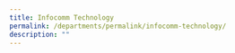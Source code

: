 ```yaml
---
title: Infocomm Technology
permalink: /departments/permalink/infocomm-technology/
description: ""
---
```

